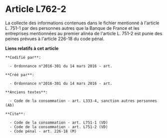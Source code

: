 # Article L762-2

La collecte des informations contenues dans le fichier mentionné à l'article L. 751-1 par des personnes autres que la Banque
de France et les entreprises mentionnées au premier alinéa de l'article L. 751-2 est punie des peines prévues à l'article
226-18 du code pénal.

**Liens relatifs à cet article**

	**Codifié par**:

	  - Ordonnance n°2016-301 du 14 mars 2016 - art.

	**Créé par**:

	  - Ordonnance n°2016-301 du 14 mars 2016 - art.

	**Anciens textes**:

	  - Code de la consommation - art. L333-4, sanction autres personnes (Ab)

	**Cite**:

	  - Code de la consommation - art. L751-1 (VD)
	  - Code de la consommation - art. L751-2 (VD)
	  - Code pénal - art. 226-18 (M)
